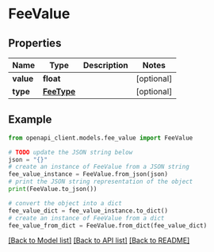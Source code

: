 # FeeValue


## Properties

Name | Type | Description | Notes
------------ | ------------- | ------------- | -------------
**value** | **float** |  | [optional] 
**type** | [**FeeType**](FeeType.md) |  | [optional] 

## Example

```python
from openapi_client.models.fee_value import FeeValue

# TODO update the JSON string below
json = "{}"
# create an instance of FeeValue from a JSON string
fee_value_instance = FeeValue.from_json(json)
# print the JSON string representation of the object
print(FeeValue.to_json())

# convert the object into a dict
fee_value_dict = fee_value_instance.to_dict()
# create an instance of FeeValue from a dict
fee_value_from_dict = FeeValue.from_dict(fee_value_dict)
```
[[Back to Model list]](../README.md#documentation-for-models) [[Back to API list]](../README.md#documentation-for-api-endpoints) [[Back to README]](../README.md)


